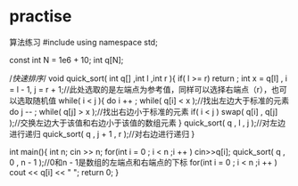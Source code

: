 # practise
算法练习
#include<iostream>
using namespace std;

const int N = 1e6 + 10;
int q[N];

/*快速排序*/
void quick_sort( int q[] ,int l ,int r ){
	if( l >= r) return ;
	int x = q[l] , i = l - 1, j = r + 1;//此处选取的是左端点为参考值，同样可以选择右端点（r），也可以选取随机值
	while( i < j ){
		do i ++ ; while( q[i] < x );//找出左边大于标准的元素
		do j -- ; while( q[j] > x );//找出右边小于标准的元素
		if( i < j ) swap( q[i] , q[j] );//交换左边大于该值和右边小于该值的数组元素
	} 
	quick_sort( q , l , j );//对左边进行递归
	quick_sort( q , j + 1 , r );//对右边进行递归
}

int main(){
	int n;
	cin >> n;
	for(int i = 0 ; i < n ;i ++ ) cin>>q[i];
	quick_sort( q , 0 , n - 1 );//0和n - 1是数组的左端点和右端点的下标
	for(int i = 0 ; i < n ;i ++ ) cout << q[i] << " ";
	return 0;
}
